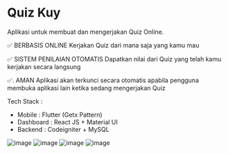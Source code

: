 # Quiz Kuy
Aplikasi untuk membuat dan mengerjakan Quiz Online.


✅  BERBASIS ONLINE
Kerjakan Quiz dari mana saja yang kamu mau

✅  SISTEM PENILAIAN OTOMATIS
Dapatkan nilai dari Quiz yang telah kamu kerjakan secara langsung

✅. AMAN
Aplikasi akan terkunci secara otomatis apabila pengguna membuka aplikasi lain ketika sedang mengerjakan Quiz

Tech Stack :
- Mobile : Flutter (Getx Pattern)
- Dashboard : React JS + Material UI
- Backend : Codeigniter + MySQL

![image](https://i.ibb.co/ZTMVR7S/1.png)
![image](https://i.ibb.co/2gNkXJy/2.png)
![image](https://i.ibb.co/yFZCqNb/3.png)
![image](https://i.ibb.co/f89Qmyb/Dashboard.png)
